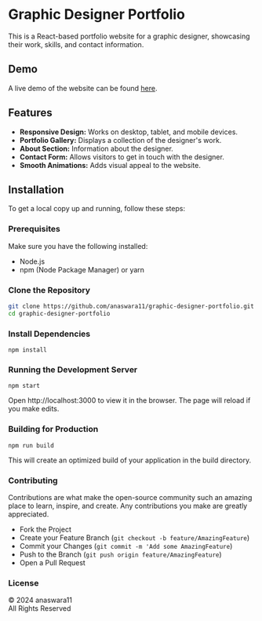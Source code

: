# Graphic Designer Portfolio

This is a React-based portfolio website for a graphic designer, showcasing their work, skills, and contact information.

## Demo

A live demo of the website can be found [here](#).

## Features

- **Responsive Design:** Works on desktop, tablet, and mobile devices.
- **Portfolio Gallery:** Displays a collection of the designer's work.
- **About Section:** Information about the designer.
- **Contact Form:** Allows visitors to get in touch with the designer.
- **Smooth Animations:** Adds visual appeal to the website.

## Installation

To get a local copy up and running, follow these steps:

### Prerequisites

Make sure you have the following installed:
- Node.js
- npm (Node Package Manager) or yarn

### Clone the Repository

```bash
git clone https://github.com/anaswara11/graphic-designer-portfolio.git
cd graphic-designer-portfolio
```

### Install Dependencies

```
npm install
```
### Running the Development Server

```
npm start
```

Open http://localhost:3000 to view it in the browser. The page will reload if you make edits.

### Building for Production

```
npm run build
```
This will create an optimized build of your application in the build directory.

### Contributing

Contributions are what make the open-source community such an amazing place to learn, inspire, and create. Any contributions you make are greatly appreciated.
- Fork the Project
- Create your Feature Branch (`git checkout -b feature/AmazingFeature`)
- Commit your Changes (`git commit -m 'Add some AmazingFeature`)
- Push to the Branch (`git push origin feature/AmazingFeature`)
- Open a Pull Request

### License

© 2024 anaswara11 <br>
All Rights Reserved

